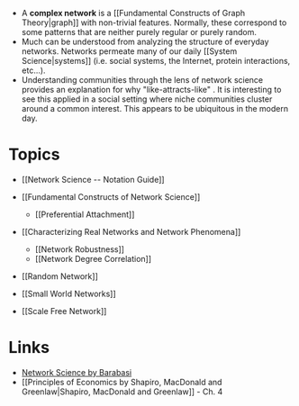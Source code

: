 * A **complex network** is a [[Fundamental Constructs of Graph Theory|graph]] with non-trivial features. Normally, these correspond to some patterns that are neither purely regular or purely random. 
* Much can be understood from analyzing the structure of everyday networks. Networks permeate many of our daily [[System Science|systems]] (i.e. social systems, the Internet, protein interactions, etc...).
* Understanding communities through the lens of network science provides an explanation for why "like-attracts-like" . It is interesting to see this applied in a social setting where niche communities cluster around a common interest. This appears to be ubiquitous in the modern day.
# Topics 
* [[Network Science -- Notation Guide]]

* [[Fundamental Constructs of Network Science]]
	* [[Preferential Attachment]]
* [[Characterizing Real Networks and Network Phenomena]]
	* [[Network Robustness]]
	* [[Network Degree Correlation]]

* [[Random Network]]
* [[Small World Networks]]
* [[Scale Free Network]]

# Links
* [Network Science by Barabasi](http://networksciencebook.com/chapter/0)
* [[Principles of Economics by Shapiro, MacDonald and Greenlaw|Shapiro, MacDonald and Greenlaw]] - Ch. 4



